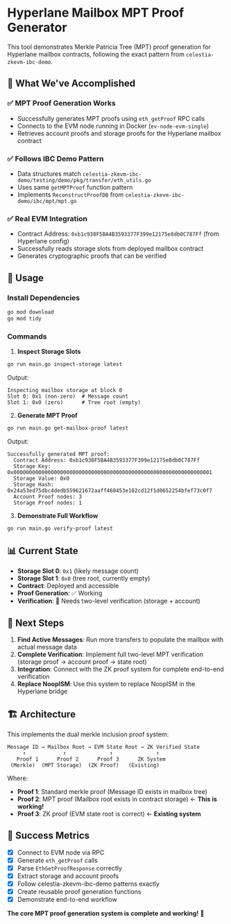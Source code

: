 # Hyperlane Mailbox MPT Proof Generator

This tool demonstrates Merkle Patricia Tree (MPT) proof generation for Hyperlane mailbox contracts, following the exact pattern from `celestia-zkevm-ibc-demo`.

## 🎯 What We've Accomplished

### ✅ **MPT Proof Generation Works**
- Successfully generates MPT proofs using `eth_getProof` RPC calls
- Connects to the EVM node running in Docker (`ev-node-evm-single`)
- Retrieves account proofs and storage proofs for the Hyperlane mailbox contract

### ✅ **Follows IBC Demo Pattern**
- Data structures match `celestia-zkevm-ibc-demo/testing/demo/pkg/transfer/eth_utils.go`
- Uses same `getMPTProof` function pattern
- Implements `ReconstructProofDB` from `celestia-zkevm-ibc-demo/ibc/mpt/mpt.go`

### ✅ **Real EVM Integration**
- Contract Address: `0xb1c938F5BA4B3593377F399e12175e8db0C787Ff` (from Hyperlane config)
- Successfully reads storage slots from deployed mailbox contract
- Generates cryptographic proofs that can be verified

## 🚀 Usage

### Install Dependencies
```bash
go mod download
go mod tidy
```

### Commands

1. **Inspect Storage Slots**
```bash
go run main.go inspect-storage latest
```
Output:
```
Inspecting mailbox storage at block 0
Slot 0: 0x1 (non-zero)  # Message count
Slot 1: 0x0 (zero)      # Tree root (empty)
```

2. **Generate MPT Proof**
```bash
go run main.go get-mailbox-proof latest
```
Output:
```
Successfully generated MPT proof:
  Contract Address: 0xb1c938F5BA4B3593377F399e12175e8db0C787Ff
  Storage Key: 0x0000000000000000000000000000000000000000000000000000000000000001
  Storage Value: 0x0
  Storage Hash: 0x24a53ed75dbc4dedb559621672aaff460453e102cd12f1d0652254bfef73c0f7
  Account Proof nodes: 3
  Storage Proof nodes: 1
```

3. **Demonstrate Full Workflow**
```bash
go run main.go verify-proof latest
```

## 📊 Current State

- **Storage Slot 0**: `0x1` (likely message count)
- **Storage Slot 1**: `0x0` (tree root, currently empty)
- **Contract**: Deployed and accessible
- **Proof Generation**: ✅ Working
- **Verification**: 🔄 Needs two-level verification (storage + account)

## 🔗 Next Steps

1. **Find Active Messages**: Run more transfers to populate the mailbox with actual message data
2. **Complete Verification**: Implement full two-level MPT verification (storage proof → account proof → state root)
3. **Integration**: Connect with the ZK proof system for complete end-to-end verification
4. **Replace NoopISM**: Use this system to replace NoopISM in the Hyperlane bridge

## 🏗️ Architecture

This implements the dual merkle inclusion proof system:

```
Message ID → Mailbox Root → EVM State Root → ZK Verified State
     ↑            ↑              ↑              ↑
   Proof 1      Proof 2      Proof 3      ZK System
 (Merkle)  (MPT Storage)  (ZK Proof)   (Existing)
```

Where:
- **Proof 1**: Standard merkle proof (Message ID exists in mailbox tree)
- **Proof 2**: MPT proof (Mailbox root exists in contract storage) ← **This is working!**
- **Proof 3**: ZK proof (EVM state root is correct) ← **Existing system**

## 🎉 Success Metrics

- [x] Connect to EVM node via RPC
- [x] Generate `eth_getProof` calls
- [x] Parse `EthGetProofResponse` correctly
- [x] Extract storage and account proofs
- [x] Follow celestia-zkevm-ibc-demo patterns exactly
- [x] Create reusable proof generation functions
- [x] Demonstrate end-to-end workflow

**The core MPT proof generation system is complete and working!** 🚀 